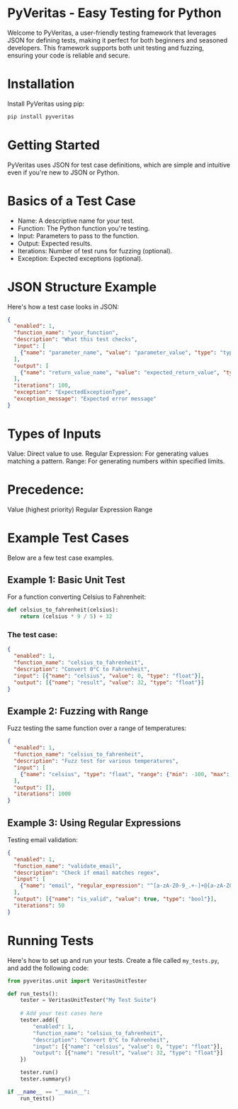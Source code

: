 
# PyVeritas - Easy Testing for Python
Welcome to PyVeritas, a user-friendly testing framework that leverages JSON for defining tests, making it perfect for both beginners and seasoned developers. This framework supports both unit testing and fuzzing, ensuring your code is reliable and secure.

# Installation
Install PyVeritas using pip:

```bash
pip install pyveritas
```

# Getting Started
PyVeritas uses JSON for test case definitions, which are simple and intuitive even if you're new to JSON or Python.

# Basics of a Test Case
- Name: A descriptive name for your test.
- Function: The Python function you're testing.
- Input: Parameters to pass to the function.
- Output: Expected results.
- Iterations: Number of test runs for fuzzing (optional).
- Exception: Expected exceptions (optional).

# JSON Structure Example
Here's how a test case looks in JSON:

```json
{
  "enabled": 1,
  "function_name": "your_function",
  "description": "What this test checks",
  "input": [
    {"name": "parameter_name", "value": "parameter_value", "type": "type_of_parameter"}
  ],
  "output": [
    {"name": "return_value_name", "value": "expected_return_value", "type": "type_of_return"}
  ],
  "iterations": 100,
  "exception": "ExpectedExceptionType",
  "exception_message": "Expected error message"
}
```

# Types of Inputs
Value: Direct value to use.
Regular Expression: For generating values matching a pattern.
Range: For generating numbers within specified limits.

# Precedence:
Value (highest priority)
Regular Expression
Range

# Example Test Cases
Below are a few test case examples.

## Example 1: Basic Unit Test
For a function converting Celsius to Fahrenheit:

```python
def celsius_to_fahrenheit(celsius):
    return (celsius * 9 / 5) + 32
```

### The test case:

```json
{
  "enabled": 1,
  "function_name": "celsius_to_fahrenheit",
  "description": "Convert 0°C to Fahrenheit",
  "input": [{"name": "celsius", "value": 0, "type": "float"}],
  "output": [{"name": "result", "value": 32, "type": "float"}]
}
```

## Example 2: Fuzzing with Range
Fuzz testing the same function over a range of temperatures:

```json
{
  "enabled": 1,
  "function_name": "celsius_to_fahrenheit",
  "description": "Fuzz test for various temperatures",
  "input": [
    {"name": "celsius", "type": "float", "range": {"min": -100, "max": 100}}
  ],
  "output": [],
  "iterations": 1000
}
```

## Example 3: Using Regular Expressions
Testing email validation:

```json
{
  "enabled": 1,
  "function_name": "validate_email",
  "description": "Check if email matches regex",
  "input": [
    {"name": "email", "regular_expression": "^[a-zA-Z0-9_.+-]+@[a-zA-Z0-9-]+\\.[a-zA-Z0-9-.]+$", "type": "string"}
  ],
  "output": [{"name": "is_valid", "value": true, "type": "bool"}],
  "iterations": 50
}
```

# Running Tests
Here's how to set up and run your tests. Create a file called `my_tests.py`, and add the following code:

```python
from pyveritas.unit import VeritasUnitTester

def run_tests():
    tester = VeritasUnitTester("My Test Suite")
    
    # Add your test cases here
    tester.add({
        "enabled": 1,
        "function_name": "celsius_to_fahrenheit",
        "description": "Convert 0°C to Fahrenheit",
        "input": [{"name": "celsius", "value": 0, "type": "float"}],
        "output": [{"name": "result", "value": 32, "type": "float"}]
    })

    tester.run()
    tester.summary()

if __name__ == "__main__":
    run_tests()
```


